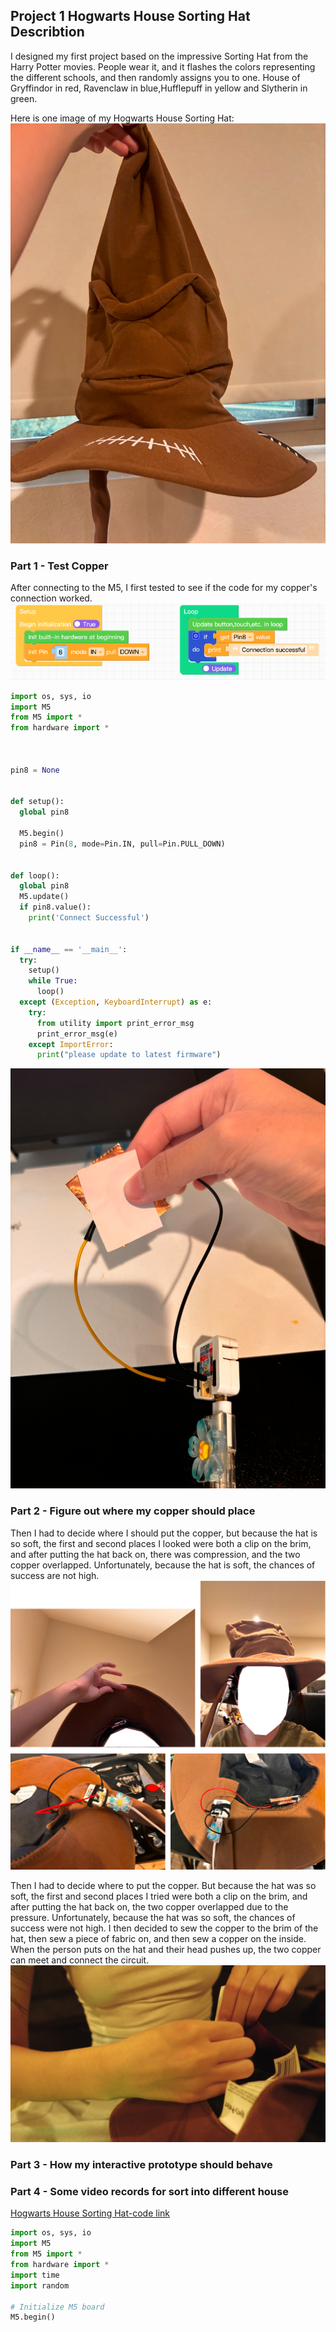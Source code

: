 ## Project 1 Hogwarts House Sorting Hat Describtion  
I designed my first project based on the impressive Sorting Hat from the Harry Potter movies. 
People wear it, and it flashes the colors representing the different schools, and then randomly assigns you to one.
House of Gryffindor in red, Ravenclaw in blue,Hufflepuff in yellow and Slytherin in green.  

Here is one image of my Hogwarts House Sorting Hat:
![Here is one image of my Hogwarts House Sorting Hat](Hat.png)


### Part 1 - Test Copper
After connecting to the M5, I first tested to see if the code for my copper's connection worked.
![How it build in UIFLOW](UIFLOW.png)
```Python
import os, sys, io
import M5
from M5 import *
from hardware import *



pin8 = None


def setup():
  global pin8

  M5.begin()
  pin8 = Pin(8, mode=Pin.IN, pull=Pin.PULL_DOWN)


def loop():
  global pin8
  M5.update()
  if pin8.value():
    print('Connect Successful')


if __name__ == '__main__':
  try:
    setup()
    while True:
      loop()
  except (Exception, KeyboardInterrupt) as e:
    try:
      from utility import print_error_msg
      print_error_msg(e)
    except ImportError:
      print("please update to latest firmware")
```
![During test with copper](Copper.png)

### Part 2 - Figure out where my copper should place
Then I had to decide where I should put the copper, but because the hat is so soft,
the first and second places I looked were both a clip on the brim, and after putting the hat back on, 
there was compression, and the two copper overlapped. Unfortunately, because the hat is soft, the chances of success are not high.  
![During test with copper](position1.png)  

Then I had to decide where to put the copper. But because the hat was so soft, the first and second places I tried were both a clip on the brim, and after putting the hat back on, the two copper overlapped due to the pressure. Unfortunately, because the hat was so soft, the chances of success were not high.
I then decided to sew the copper to the brim of the hat, then sew a piece of fabric on, and then sew a copper on the inside. When the person puts on the hat and their head pushes up, the two copper can meet and connect the circuit.  
![During test with copper](Sew.JPG)  

### Part 3 - How my interactive prototype should behave

### Part 4 - Some video records for sort into different house




[Hogwarts House Sorting Hat-code link](Code.py)

```Python
import os, sys, io
import M5
from M5 import *
from hardware import *
import time
import random

# Initialize M5 board
M5.begin()
```
